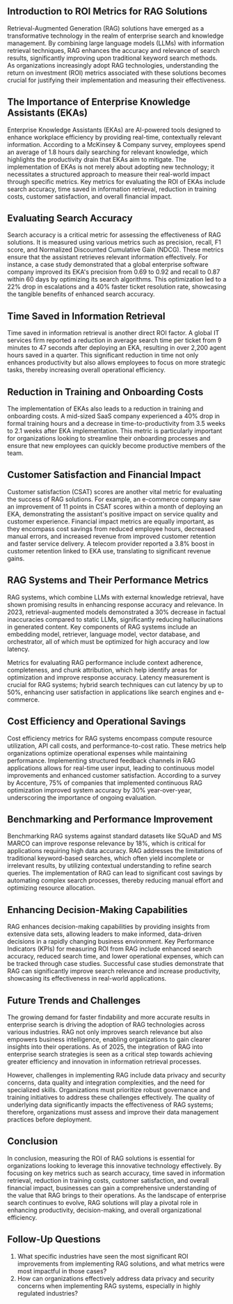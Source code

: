 ## Introduction to ROI Metrics for RAG Solutions
Retrieval-Augmented Generation (RAG) solutions have emerged as a transformative technology in the realm of enterprise search and knowledge management. By combining large language models (LLMs) with information retrieval techniques, RAG enhances the accuracy and relevance of search results, significantly improving upon traditional keyword search methods. As organizations increasingly adopt RAG technologies, understanding the return on investment (ROI) metrics associated with these solutions becomes crucial for justifying their implementation and measuring their effectiveness.

## The Importance of Enterprise Knowledge Assistants (EKAs)
Enterprise Knowledge Assistants (EKAs) are AI-powered tools designed to enhance workplace efficiency by providing real-time, contextually relevant information. According to a McKinsey & Company survey, employees spend an average of 1.8 hours daily searching for relevant knowledge, which highlights the productivity drain that EKAs aim to mitigate. The implementation of EKAs is not merely about adopting new technology; it necessitates a structured approach to measure their real-world impact through specific metrics. Key metrics for evaluating the ROI of EKAs include search accuracy, time saved in information retrieval, reduction in training costs, customer satisfaction, and overall financial impact.

## Evaluating Search Accuracy
Search accuracy is a critical metric for assessing the effectiveness of RAG solutions. It is measured using various metrics such as precision, recall, F1 score, and Normalized Discounted Cumulative Gain (NDCG). These metrics ensure that the assistant retrieves relevant information effectively. For instance, a case study demonstrated that a global enterprise software company improved its EKA's precision from 0.69 to 0.92 and recall to 0.87 within 60 days by optimizing its search algorithms. This optimization led to a 22% drop in escalations and a 40% faster ticket resolution rate, showcasing the tangible benefits of enhanced search accuracy.

## Time Saved in Information Retrieval
Time saved in information retrieval is another direct ROI factor. A global IT services firm reported a reduction in average search time per ticket from 9 minutes to 47 seconds after deploying an EKA, resulting in over 2,200 agent hours saved in a quarter. This significant reduction in time not only enhances productivity but also allows employees to focus on more strategic tasks, thereby increasing overall operational efficiency.

## Reduction in Training and Onboarding Costs
The implementation of EKAs also leads to a reduction in training and onboarding costs. A mid-sized SaaS company experienced a 40% drop in formal training hours and a decrease in time-to-productivity from 3.5 weeks to 2.1 weeks after EKA implementation. This metric is particularly important for organizations looking to streamline their onboarding processes and ensure that new employees can quickly become productive members of the team.

## Customer Satisfaction and Financial Impact
Customer satisfaction (CSAT) scores are another vital metric for evaluating the success of RAG solutions. For example, an e-commerce company saw an improvement of 11 points in CSAT scores within a month of deploying an EKA, demonstrating the assistant's positive impact on service quality and customer experience. Financial impact metrics are equally important, as they encompass cost savings from reduced employee hours, decreased manual errors, and increased revenue from improved customer retention and faster service delivery. A telecom provider reported a 3.8% boost in customer retention linked to EKA use, translating to significant revenue gains.

## RAG Systems and Their Performance Metrics
RAG systems, which combine LLMs with external knowledge retrieval, have shown promising results in enhancing response accuracy and relevance. In 2023, retrieval-augmented models demonstrated a 30% decrease in factual inaccuracies compared to static LLMs, significantly reducing hallucinations in generated content. Key components of RAG systems include an embedding model, retriever, language model, vector database, and orchestrator, all of which must be optimized for high accuracy and low latency.

Metrics for evaluating RAG performance include context adherence, completeness, and chunk attribution, which help identify areas for optimization and improve response accuracy. Latency measurement is crucial for RAG systems; hybrid search techniques can cut latency by up to 50%, enhancing user satisfaction in applications like search engines and e-commerce.

## Cost Efficiency and Operational Savings
Cost efficiency metrics for RAG systems encompass compute resource utilization, API call costs, and performance-to-cost ratio. These metrics help organizations optimize operational expenses while maintaining performance. Implementing structured feedback channels in RAG applications allows for real-time user input, leading to continuous model improvements and enhanced customer satisfaction. According to a survey by Accenture, 75% of companies that implemented continuous RAG optimization improved system accuracy by 30% year-over-year, underscoring the importance of ongoing evaluation.

## Benchmarking and Performance Improvement
Benchmarking RAG systems against standard datasets like SQuAD and MS MARCO can improve response relevance by 18%, which is critical for applications requiring high data accuracy. RAG addresses the limitations of traditional keyword-based searches, which often yield incomplete or irrelevant results, by utilizing contextual understanding to refine search queries. The implementation of RAG can lead to significant cost savings by automating complex search processes, thereby reducing manual effort and optimizing resource allocation.

## Enhancing Decision-Making Capabilities
RAG enhances decision-making capabilities by providing insights from extensive data sets, allowing leaders to make informed, data-driven decisions in a rapidly changing business environment. Key Performance Indicators (KPIs) for measuring ROI from RAG include enhanced search accuracy, reduced search time, and lower operational expenses, which can be tracked through case studies. Successful case studies demonstrate that RAG can significantly improve search relevance and increase productivity, showcasing its effectiveness in real-world applications.

## Future Trends and Challenges
The growing demand for faster findability and more accurate results in enterprise search is driving the adoption of RAG technologies across various industries. RAG not only improves search relevance but also empowers business intelligence, enabling organizations to gain clearer insights into their operations. As of 2025, the integration of RAG into enterprise search strategies is seen as a critical step towards achieving greater efficiency and innovation in information retrieval processes.

However, challenges in implementing RAG include data privacy and security concerns, data quality and integration complexities, and the need for specialized skills. Organizations must prioritize robust governance and training initiatives to address these challenges effectively. The quality of underlying data significantly impacts the effectiveness of RAG systems; therefore, organizations must assess and improve their data management practices before deployment.

## Conclusion
In conclusion, measuring the ROI of RAG solutions is essential for organizations looking to leverage this innovative technology effectively. By focusing on key metrics such as search accuracy, time saved in information retrieval, reduction in training costs, customer satisfaction, and overall financial impact, businesses can gain a comprehensive understanding of the value that RAG brings to their operations. As the landscape of enterprise search continues to evolve, RAG solutions will play a pivotal role in enhancing productivity, decision-making, and overall organizational efficiency.

## Follow-Up Questions
1. What specific industries have seen the most significant ROI improvements from implementing RAG solutions, and what metrics were most impactful in those cases?  
2. How can organizations effectively address data privacy and security concerns when implementing RAG systems, especially in highly regulated industries?